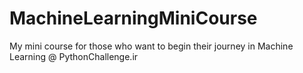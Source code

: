 # MachineLearningMiniCourse
My mini course for those who want to begin their journey in Machine Learning @ PythonChallenge.ir
